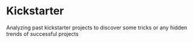 # Kickstarter
Analyzing past kickstarter projects to discover some tricks or any hidden trends of successful projects
